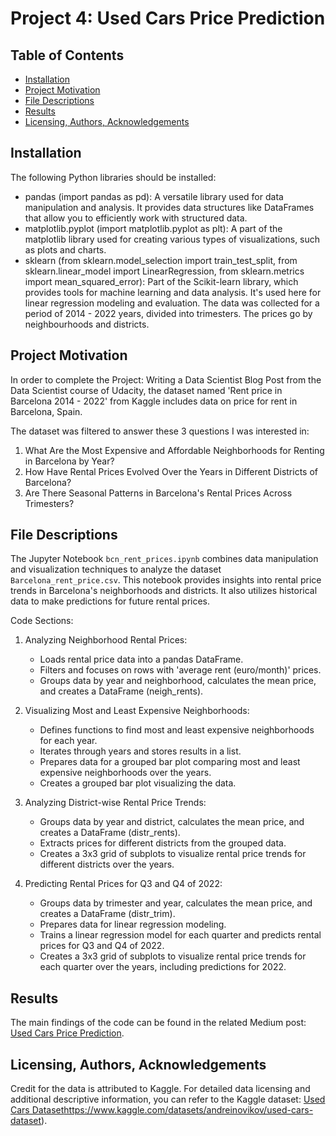 # Project 4: Used Cars Price Prediction

## Table of Contents

- [Installation](#installation)
- [Project Motivation](#project-motivation)
- [File Descriptions](#file-descriptions)
- [Results](#results)
- [Licensing, Authors, Acknowledgements](#licensing-authors-acknowledgements)

## Installation
The following Python libraries should be installed:
 
- pandas (import pandas as pd): A versatile library used for data manipulation and analysis. It provides data structures like DataFrames that allow you to efficiently work with structured data.
- matplotlib.pyplot (import matplotlib.pyplot as plt): A part of the matplotlib library used for creating various types of visualizations, such as plots and charts.
- sklearn (from sklearn.model_selection import train_test_split, from sklearn.linear_model import LinearRegression, from sklearn.metrics import mean_squared_error): Part of the Scikit-learn library, which provides tools for machine learning and data analysis. It's used here for linear regression modeling and evaluation.
The data was collected for a period of 2014 - 2022 years, divided into trimesters. The prices go by neighbourhoods and districts.

## Project Motivation
In order to complete the Project: Writing a Data Scientist Blog Post from the Data Scientist course of Udacity, the dataset named 'Rent price in Barcelona 2014 - 2022' from Kaggle includes data on price for rent in Barcelona, Spain. 

The dataset was filtered to answer these 3 questions I was interested in:
1. What Are the Most Expensive and Affordable Neighborhoods for Renting in Barcelona by Year?
2. How Have Rental Prices Evolved Over the Years in Different Districts of Barcelona?
3. Are There Seasonal Patterns in Barcelona's Rental Prices Across Trimesters?

## File Descriptions

The Jupyter Notebook `bcn_rent_prices.ipynb` combines data manipulation and visualization techniques to analyze the dataset `Barcelona_rent_price.csv`. This notebook provides insights into rental price trends in Barcelona's neighborhoods and districts. It also utilizes historical data to make predictions for future rental prices.

Code Sections:
1. Analyzing Neighborhood Rental Prices:
   - Loads rental price data into a pandas DataFrame.
   - Filters and focuses on rows with 'average rent (euro/month)' prices.
   - Groups data by year and neighborhood, calculates the mean price, and creates a DataFrame (neigh_rents).
  
2. Visualizing Most and Least Expensive Neighborhoods:
   - Defines functions to find most and least expensive neighborhoods for each year.
   - Iterates through years and stores results in a list.
   - Prepares data for a grouped bar plot comparing most and least expensive neighborhoods over the years.
   - Creates a grouped bar plot visualizing the data.

3. Analyzing District-wise Rental Price Trends:
   - Groups data by year and district, calculates the mean price, and creates a DataFrame (distr_rents).
   - Extracts prices for different districts from the grouped data.
   - Creates a 3x3 grid of subplots to visualize rental price trends for different districts over the years.
  
4. Predicting Rental Prices for Q3 and Q4 of 2022:
   - Groups data by trimester and year, calculates the mean price, and creates a DataFrame (distr_trim).
   - Prepares data for linear regression modeling.
   - Trains a linear regression model for each quarter and predicts rental prices for Q3 and Q4 of 2022.
   - Creates a 3x3 grid of subplots to visualize rental price trends for each quarter over the years, including predictions for 2022.
  
## Results
  
The main findings of the code can be found in the related Medium post: [Used Cars Price Prediction](https://medium.com/@jaume.bogunaurue/used-cars-price-prediction-d9edb0a4319b).


## Licensing, Authors, Acknowledgements
Credit for the data is attributed to Kaggle. For detailed data licensing and additional descriptive information, you can refer to the Kaggle dataset: [Used Cars Dataset](https://www.kaggle.com/datasets/andreinovikov/used-cars-dataset)https://www.kaggle.com/datasets/andreinovikov/used-cars-dataset).
